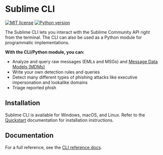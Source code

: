 # Sublime CLI

[![MIT license](https://img.shields.io/badge/License-MIT-blue.svg)](https://lbesson.mit-license.org/) [![Python version](https://img.shields.io/badge/python-3.7+-blue.svg)](https://www.python.org/downloads/release/python-376/)

The Sublime CLI lets you interact with the Sublime Community API right from the terminal. The CLI can also be used as a Python module for programmatic implementations.

**With the CLI/Python module, you can:**

- Analyze and query raw messages (EMLs and MSGs) and [Message Data Models (MDMs)](https://dev.docs.sublimesecurity.com/docs/mdm)
- Write your own detection rules and queries
- Detect many different types of phishing attacks like executive impersonation and lookalike domains
- Triage reported phish

## Installation

Sublime CLI is available for Windows, macOS, and Linux. Refer to the [Quickstart](https://dev.docs.sublimesecurity.com/docs/quickstart) documentation for installation instructions.

## Documentation

For a full reference, see the [CLI reference docs](https://dev.docs.sublimesecurity.com/docs/sublime-cli).
